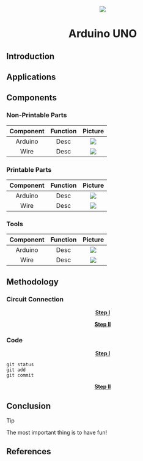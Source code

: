 <p align="center">
  <img src="https://s-m.com.sa/ar/images/logo.png" />

<h1 align="center"; color="blue">Arduino UNO</h1>

## **Introduction**

## **Applications**

## **Components**
### Non-Printable Parts

| Component | Function | Picture |
| :---:        |     :---:      |          :---: |
| Arduino   | Desc     | <img src="https://s-m.com.sa/ar/images/logo.png" />    |
| Wire    | Desc       | <img src="https://s-m.com.sa/ar/images/logo.png" />     |


### Printable Parts
| Component | Function | Picture |
| :---:        |     :---:      |          :---: |
| Arduino   | Desc     | <img src="https://s-m.com.sa/ar/images/logo.png" />    |
| Wire    | Desc       | <img src="https://s-m.com.sa/ar/images/logo.png" />     |
### Tools
| Component | Function | Picture |
| :---:        |     :---:      |          :---: |
| Arduino   | Desc     | <img src="https://s-m.com.sa/ar/images/logo.png" />    |
| Wire    | Desc       | <img src="https://s-m.com.sa/ar/images/logo.png" />     |

## **Methodology**
### Circuit Connection
<p align="center" >
  <ins> <b> Step I </b> </ins>
</p>

<p align="center" >
  <ins> <b> Step II </b> </ins>
</p>

### Code
<p align="center" >
  <ins> <b> Step I </b> </ins>
</p>

  ```
git status
git add
git commit
```
<p align="center" >
  <ins> <b> Step II </b> </ins>
</p>


## **Conclusion**
> [!TIP]
> The most important thing is to have fun!

## **References**
[^1]: Ref
[^2]: Ref






